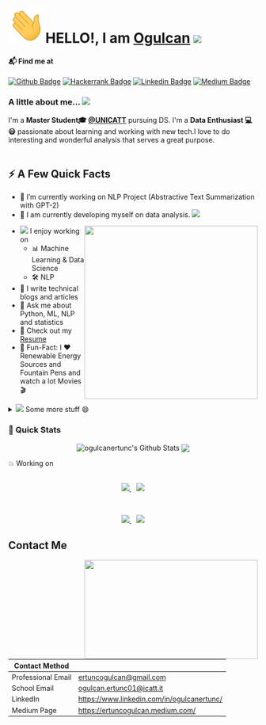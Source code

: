 <h1> <img src="https://raw.githubusercontent.com/ABSphreak/ABSphreak/master/gifs/Hi.gif" width="75px">HELLO!, I am <a href="https://github.com/ogulcanertunc">Ogulcan</a> <img src="https://emojis.slackmojis.com/emojis/images/1572027878/6937/blob_thumbs_up.png?1572027878" width="30px"></h1>
</h1>

#### 📬 Find me at
[![Github Badge](http://img.shields.io/badge/-Github-black?style=flat-square&logo=github&link=https://github.com/ogulcanertunc/)](https://github.com/ogulcanertunc) 
[![Hackerrank Badge](https://img.shields.io/badge/-Hackerrank-2EC866?style=flat-square&logo=HackerRank&logoColor=white&link=https://www.hackerrank.com/ogulcan_ertunc01)](https://www.hackerrank.com/ogulcan_ertunc01)
[![Linkedin Badge](https://img.shields.io/badge/-LinkedIn-blue?style=flat-square&logo=Linkedin&logoColor=white&link=https://www.linkedin.com/in/ogulcanertunc/)](https://www.linkedin.com/in/ogulcanertunc/)
[![Medium Badge](https://img.shields.io/badge/@ertuncogulcan-black?style=flat&logo=medium&logoColor=white&link=https://medium.com/@ertuncogulcan)](https://ertuncogulcan.medium.com/)



### A little about me...  <img src="https://media.giphy.com/media/3oKIP9hfEsvPHxfIk0/giphy.gif" width="100"> 
I'm a **Master Student🎓 [@UNICATT](https://www.unicatt.it/)** pursuing DS. I'm a **Data Enthusiast 💻 😃** passionate about learning and working with new tech.I love to do interesting and wonderful analysis that serves a great purpose. <br/><br/>




## ⚡️ A Few Quick Facts

- 🔭 I’m currently working on NLP Project (Abstractive Text Summarization with GPT-2)
- 🌱 I am currently developing myself on data analysis. <img src="https://emojis.slackmojis.com/emojis/images/1516924249/3439/python_explode.gif?1516924249" width="30"> 
<img width="350" height="350" src="https://media.giphy.com/media/26ufdipQqU2lhNA4g/giphy.gif" align=right>

- <img src="https://media.giphy.com/media/MdA16VIoXKKxNE8Stk/giphy.gif" width="80">  I enjoy working on
  - 📊 Machine Learning & Data Science
  - 🛠  NLP
- 📝 I write technical blogs and articles
- 💬 Ask me about Python, ML, NLP and statistics
- 📙 Check out my [Resume](https://ogulcanertunc.github.io/CV/cv_.html)
- 🎉 Fun-Fact: I ❤️ Renewable Energy Sources and Fountain Pens and watch a lot Movies🎬



<details>

  <summary> <img src="https://media.giphy.com/media/1jXGsHY2EKdL27mEMd/giphy.gif" width="100"> Some more stuff 😄</summary>
  
### 🖥️ My Setup
<code><img height="30" src="https://cdn.icon-icons.com/icons2/2530/PNG/512/pc_button_icon_151862.png"></code>
<code><img height="30" src="https://cdn.icon-icons.com/icons2/2530/PNG/512/jetbrains_pycharm_button_icon_151876.png"></code>
<code><img height="30" src="https://cdn.icon-icons.com/icons2/2530/PNG/512/visualstudio_button_icon_151869.png"></code>
<code><img height="30" src="https://cdn.icon-icons.com/icons2/2667/PNG/512/jupyter_app_icon_161280.png"></code>
<code><img height="30" src="https://upload.wikimedia.org/wikipedia/en/c/cd/Anaconda_Logo.png"></code>
<code><img height="30" src="https://cdn.icon-icons.com/icons2/2699/PNG/512/spotify_logo_icon_168793.png"></code>



### ⚙️ Some Tool and Tech I use
<code><img height="30" src="https://upload.wikimedia.org/wikipedia/commons/thumb/c/c3/Python-logo-notext.svg/1024px-Python-logo-notext.svg.png"></code>
<code><img height="30" src="https://cran.r-project.org/Rlogo.svg"></code>
<code><img height="30" src="https://upload.wikimedia.org/wikipedia/commons/thumb/e/ed/Pandas_logo.svg/1200px-Pandas_logo.svg.png"></code>
<code><img height="30" src="https://upload.wikimedia.org/wikipedia/commons/thumb/3/31/NumPy_logo_2020.svg/1280px-NumPy_logo_2020.svg.png"></code>
<code><img height="30" src="https://matplotlib.org/stable/_static/logo2_compressed.svg"></code>
<code><img height="30" src="https://upload.wikimedia.org/wikipedia/commons/thumb/e/e0/Git-logo.svg/1280px-Git-logo.svg.png"></code>
<code><img height="30" src="https://upload.wikimedia.org/wikipedia/commons/9/96/Pytorch_logo.png"></code>
<code><img height="30" src="https://upload.wikimedia.org/wikipedia/commons/thumb/2/2d/Tensorflow_logo.svg/173px-Tensorflow_logo.svg.png"></code>
<code><img height="30" src="https://avatars2.githubusercontent.com/u/1728152?s=200&v=4"></code>
  
</details>


### 🚀 Quick Stats
<p align="center">
<img align="center" src="https://github-readme-stats.vercel.app/api?username=ogulcanertunc&show_icons=true&line_height=21" alt="ogulcanertunc's Github Stats" />
<img align="center" src="https://github-readme-stats.vercel.app/api/top-langs/?username=ogulcanertunc&theme=default&line_height=27&layout=compact" />
</p>




<summary> 💥 Working on </summary>
<br>
<p align="center">
<a href="https://github.com/ogulcanertunc/Data-Science-Projects">
<img src="https://github-readme-stats.vercel.app/api/pin/?username=ogulcanertunc&repo=Data-Science-Projects&show_owner=true" />
</a>&ensp;
<a href="https://github.com/ogulcanertunc/Abstractive-Text-Summarization">
<img src="https://github-readme-stats.vercel.app/api/pin/?username=ogulcanertunc&repo=Abstractive-Text-Summarization&show_owner=true" />
</a>
</p>

<br>
<p align="center">
<a href="https://github.com/ogulcanertunc/NLP-Projects">
<img src="https://github-readme-stats.vercel.app/api/pin/?username=ogulcanertunc&repo=NLP-Projects&show_owner=true" />
</a>&ensp;
<a href="https://github.com/ogulcanertunc/Transformers">
<img src="https://github-readme-stats.vercel.app/api/pin/?username=ogulcanertunc&repo=Transformers&show_owner=true" />
</a>
</p>


## Contact Me 
<img width="350" height="200" src="https://media.giphy.com/media/SWVvc60hK5uDKEiIGL/giphy.gif" align=right>

| Contact Method |  | 
| --- | --- |
| Professional Email | ertuncogulcan@gmail.com |
| School Email | ogulcan.ertunc01@icatt.it |
| LinkedIn | https://www.linkedin.com/in/ogulcanertunc/ |
| Medium Page | https://ertuncogulcan.medium.com/ | 



<!--
**ogulcanertunc/Ogulcan_Ertunc** is a ✨ _special_ ✨ repository because its `README.md` (this file) appears on your GitHub profile.
